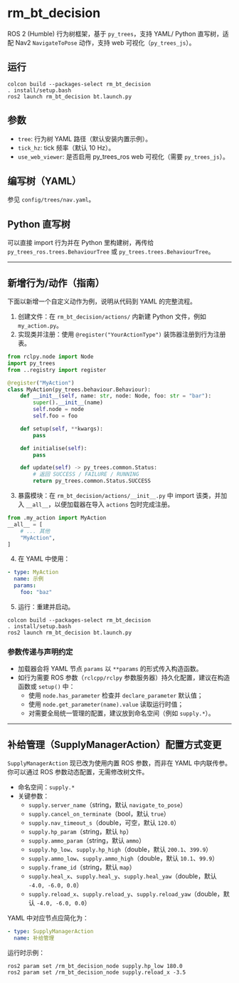 # rm_bt_decision

ROS 2 (Humble) 行为树框架，基于 `py_trees`，支持 YAML/ Python 直写树，适配 Nav2 `NavigateToPose` 动作，支持 web 可视化（`py_trees_js`）。

## 运行

```
colcon build --packages-select rm_bt_decision
. install/setup.bash
ros2 launch rm_bt_decision bt.launch.py
```

## 参数
- `tree`: 行为树 YAML 路径（默认安装内置示例）。
- `tick_hz`: tick 频率（默认 10 Hz）。
- `use_web_viewer`: 是否启用 py_trees_ros web 可视化（需要 `py_trees_js`）。

## 编写树（YAML）
参见 `config/trees/nav.yaml`。

## Python 直写树
可以直接 import 行为并在 Python 里构建树，再传给 `py_trees_ros.trees.BehaviourTree` 或 `py_trees.trees.BehaviourTree`。

---

## 新增行为/动作（指南）

下面以新增一个自定义动作为例，说明从代码到 YAML 的完整流程。

1. 创建文件：在 `rm_bt_decision/actions/` 内新建 Python 文件，例如 `my_action.py`。
2. 实现类并注册：使用 `@register("YourActionType")` 装饰器注册到行为注册表。

```python
from rclpy.node import Node
import py_trees
from ..registry import register

@register("MyAction")
class MyAction(py_trees.behaviour.Behaviour):
    def __init__(self, name: str, node: Node, foo: str = "bar"):
        super().__init__(name)
        self.node = node
        self.foo = foo

    def setup(self, **kwargs):
        pass

    def initialise(self):
        pass

    def update(self) -> py_trees.common.Status:
        # 返回 SUCCESS / FAILURE / RUNNING
        return py_trees.common.Status.SUCCESS
```

3. 暴露模块：在 `rm_bt_decision/actions/__init__.py` 中 import 该类，并加入 `__all__`，以便加载器在导入 `actions` 包时完成注册。

```python
from .my_action import MyAction
__all__ = [
    # ... 其他
    "MyAction",
]
```

4. 在 YAML 中使用：

```yaml
- type: MyAction
  name: 示例
  params:
    foo: "baz"
```

5. 运行：重建并启动。

```
colcon build --packages-select rm_bt_decision
. install/setup.bash
ros2 launch rm_bt_decision bt.launch.py
```

### 参数传递与声明约定

- 加载器会将 YAML 节点 `params` 以 `**params` 的形式传入构造函数。
- 如行为需要 ROS 参数（`rclcpp/rclpy` 参数服务器）持久化配置，建议在构造函数或 `setup()` 中：
  - 使用 `node.has_parameter` 检查并 `declare_parameter` 默认值；
  - 使用 `node.get_parameter(name).value` 读取运行时值；
  - 对需要全局统一管理的配置，建议放到命名空间（例如 `supply.*`）。

---

## 补给管理（SupplyManagerAction）配置方式变更

`SupplyManagerAction` 现已改为使用内置 ROS 参数，而非在 YAML 中内联传参。你可以通过 ROS 参数动态配置，无需修改树文件。

- 命名空间：`supply.*`
- 关键参数：
  - `supply.server_name`（string，默认 `navigate_to_pose`）
  - `supply.cancel_on_terminate`（bool，默认 `true`）
  - `supply.nav_timeout_s`（double，可空，默认 `120.0`）
  - `supply.hp_param`（string，默认 `hp`）
  - `supply.ammo_param`（string，默认 `ammo`）
  - `supply.hp_low`、`supply.hp_high`（double，默认 `200.1`、`399.9`）
  - `supply.ammo_low`、`supply.ammo_high`（double，默认 `10.1`、`99.9`）
  - `supply.frame_id`（string，默认 `map`）
  - `supply.heal_x`、`supply.heal_y`、`supply.heal_yaw`（double，默认 `-4.0, -6.0, 0.0`）
  - `supply.reload_x`、`supply.reload_y`、`supply.reload_yaw`（double，默认 `-4.0, -6.0, 0.0`）

YAML 中对应节点应简化为：

```yaml
- type: SupplyManagerAction
  name: 补给管理
```

运行时示例：

```
ros2 param set /rm_bt_decision_node supply.hp_low 180.0
ros2 param set /rm_bt_decision_node supply.reload_x -3.5
``` 